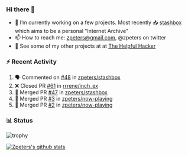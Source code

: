 ### Hi there 👋


- 🔭 I’m currently working on a few projects.  Most recently :inbox_tray: [stashbox](https://github.com/zpeters/stashbox) which aims to be a personal "Internet Archive"
- 📫 How to reach me: zpeters@gmail.com, @zpeters on twitter
- 👋 See some of my other projects at at [The Helpful Hacker](https://thehelpfulhacker.net)

### :zap: Recent Activity

<!--START_SECTION:activity-->
1. 🗣 Commented on [#48](https://github.com/zpeters/stashbox/issues/48) in [zpeters/stashbox](https://github.com/zpeters/stashbox)
2. ❌ Closed PR [#61](https://github.com/rrrene/inch_ex/pull/61) in [rrrene/inch_ex](https://github.com/rrrene/inch_ex)
3. 🎉 Merged PR [#47](https://github.com/zpeters/stashbox/pull/47) in [zpeters/stashbox](https://github.com/zpeters/stashbox)
4. 🎉 Merged PR [#3](https://github.com/zpeters/now-playing/pull/3) in [zpeters/now-playing](https://github.com/zpeters/now-playing)
5. 🎉 Merged PR [#2](https://github.com/zpeters/now-playing/pull/2) in [zpeters/now-playing](https://github.com/zpeters/now-playing)
<!--END_SECTION:activity-->

### :bar_chart: Status

![trophy](https://github-profile-trophy.vercel.app/?username=zpeters)

[![Zpeters's github stats](https://github-readme-stats.vercel.app/api?username=zpeters)](https://github.com/zpeters/github-readme-stats&show_icons=true)
